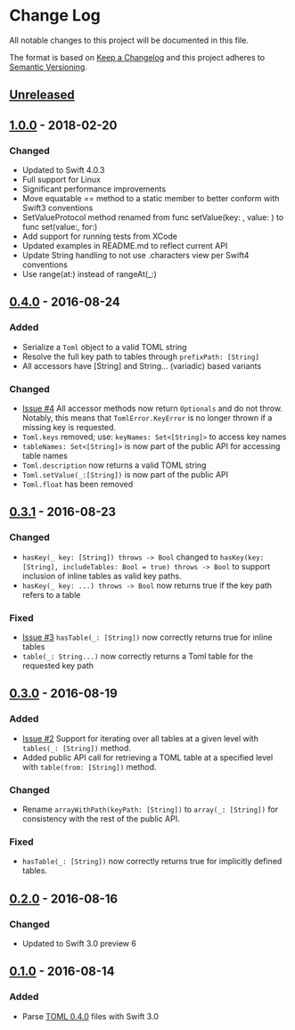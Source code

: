 # Change Log
All notable changes to this project will be documented in this file.

The format is based on [Keep a Changelog](http://keepachangelog.com/)
and this project adheres to [Semantic Versioning](http://semver.org/).

## [Unreleased]

## [1.0.0] - 2018-02-20
### Changed
- Updated to Swift 4.0.3
- Full support for Linux
- Significant performance improvements
- Move equatable == method to a static member to better conform with Swift3 conventions
- SetValueProtocol method renamed from func setValue(key: , value: ) to 
  func set(value:, for:)
- Add support for running tests from XCode
- Updated examples in README.md to reflect current API
- Update String handling to not use .characters view per Swift4 conventions
- Use range(at:) instead of rangeAt(_:)

## [0.4.0] - 2016-08-24
### Added
- Serialize a `Toml` object to a valid TOML string
- Resolve the full key path to tables through `prefixPath: [String]`
- All accessors have [String] and String... (variadic) based variants

### Changed
- [Issue #4] All accessor methods now return `Optionals` and do not throw.  Notably, this
  means that `TomlError.KeyError` is no longer thrown if a missing key is
  requested.
- `Toml.keys` removed; use: `keyNames: Set<[String]>` to access key names
- `tableNames: Set<[String]>` is now part of the public API for accessing table names
- `Toml.description` now returns a valid TOML string
- `Toml.setValue(_:[String])` is now part of the public API
- `Toml.float` has been removed

## [0.3.1] - 2016-08-23
### Changed
- `hasKey(_ key: [String]) throws -> Bool` changed to
  `hasKey(key: [String], includeTables: Bool = true) throws -> Bool` to support
  inclusion of inline tables as valid key paths.
- `hasKey(_ key: ...) throws -> Bool` now returns true if the key path refers
  to a table

### Fixed
- [Issue #3] `hasTable(_: [String])` now correctly returns true for inline tables
- `table(_: String...)` now correctly returns a Toml table for the requested
  key path

## [0.3.0] - 2016-08-19
### Added
- [Issue #2] Support for iterating over all tables at a given level with `tables(_: [String])`
  method.
- Added public API call for retrieving a TOML table at a specified level with
  `table(from: [String])` method.

### Changed
- Rename `arrayWithPath(keyPath: [String])` to `array(_: [String])` for consistency
  with the rest of the public API.

### Fixed
- `hasTable(_: [String])` now correctly returns true for implicitly defined tables.

## [0.2.0] - 2016-08-16
### Changed
- Updated to Swift 3.0 preview 6

## [0.1.0] - 2016-08-14
### Added
- Parse [TOML 0.4.0](https://github.com/toml-lang/toml) files with Swift 3.0

[Unreleased]: https://github.com/jdfergason/swift-toml/compare/v1.0.0...HEAD
[1.0.0]: https://github.com/jdfergason/swift-toml/compare/v0.4.0...v1.0.0
[0.4.0]: https://github.com/jdfergason/swift-toml/compare/v0.3.1...v0.4.0
[0.3.1]: https://github.com/jdfergason/swift-toml/compare/v0.3.0...v0.3.1
[0.3.0]: https://github.com/jdfergason/swift-toml/compare/v0.2.0...v0.3.0
[0.2.0]: https://github.com/jdfergason/swift-toml/compare/v0.1.0...v0.2.0
[0.1.0]: https://github.com/jdfergason/swift-toml/tree/v0.1.0
[Issue #2]: https://github.com/jdfergason/swift-toml/issues/2
[Issue #3]: https://github.com/jdfergason/swift-toml/issues/3
[Issue #4]: https://github.com/jdfergason/swift-toml/issues/4
